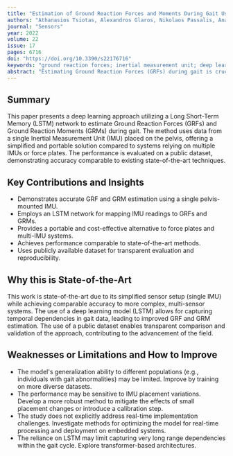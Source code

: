```yaml
---
title: "Estimation of Ground Reaction Forces and Moments During Gait Using a Single Inertial Measurement Unit on the Pelvis and Deep Learning"
authors: "Athanasios Tsiotas, Alexandros Glaros, Nikolaos Passalis, Anastasios Tefas"
journal: "Sensors"
year: 2022
volume: 22
issue: 17
pages: 6716
doi: "https://doi.org/10.3390/s22176716"
keywords: "ground reaction forces; inertial measurement unit; deep learning; gait analysis; force estimation"
abstract: "Estimating Ground Reaction Forces (GRFs) during gait is crucial in various applications, including rehabilitation, sports, and biomechanics. Inertial Measurement Units (IMUs) have emerged as a promising alternative to force plates for GRF estimation due to their portability and low cost. This study proposes a deep learning-based approach to estimate GRFs and Ground Reaction Moments (GRMs) during gait using data from a single IMU placed on the pelvis. A Long Short-Term Memory (LSTM) network is trained to map IMU readings to GRFs and GRMs. The model is evaluated on a publicly available dataset, and the results demonstrate accurate GRF and GRM estimation, comparable to state-of-the-art methods that utilize multiple IMUs or more complex setups. The proposed approach offers a simple and effective solution for GRF and GRM estimation using a single IMU and deep learning."
---
```

## Summary
This paper presents a deep learning approach utilizing a Long Short-Term Memory (LSTM) network to estimate Ground Reaction Forces (GRFs) and Ground Reaction Moments (GRMs) during gait. The method uses data from a single Inertial Measurement Unit (IMU) placed on the pelvis, offering a simplified and portable solution compared to systems relying on multiple IMUs or force plates. The performance is evaluated on a public dataset, demonstrating accuracy comparable to existing state-of-the-art techniques.

## Key Contributions and Insights
*   Demonstrates accurate GRF and GRM estimation using a single pelvis-mounted IMU.
*   Employs an LSTM network for mapping IMU readings to GRFs and GRMs.
*   Provides a portable and cost-effective alternative to force plates and multi-IMU systems.
*   Achieves performance comparable to state-of-the-art methods.
*   Uses publicly available dataset for transparent evaluation and reproducibility.

## Why this is State-of-the-Art
This work is state-of-the-art due to its simplified sensor setup (single IMU) while achieving comparable accuracy to more complex, multi-sensor systems. The use of a deep learning model (LSTM) allows for capturing temporal dependencies in gait data, leading to improved GRF and GRM estimation. The use of a public dataset enables transparent comparison and validation of the approach, contributing to the advancement of the field.

## Weaknesses or Limitations and How to Improve
*   The model's generalization ability to different populations (e.g., individuals with gait abnormalities) may be limited. Improve by training on more diverse datasets.
*   The performance may be sensitive to IMU placement variations. Develop a more robust method to mitigate the effects of small placement changes or introduce a calibration step.
*   The study does not explicitly address real-time implementation challenges. Investigate methods for optimizing the model for real-time processing and deployment on embedded systems.
*   The reliance on LSTM may limit capturing very long range dependencies within the gait cycle. Explore transformer-based architectures.
